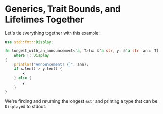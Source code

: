 # Generics, Trait Bounds, and Lifetimes Together

Let's tie everything together with this example:

```rust
use std::fmt::Display;

fn longest_with_an_announcement<'a, T>(x: &'a str, y: &'a str, ann: T) -> &'a str
    where T: Display
{
    println!("Announcement! {}", ann);
    if x.len() > y.len() {
        x
    } else {
        y
    }
}
```

We're finding and returning the longest `&str` and printing a type that can be
`Display`ed to stdout.
